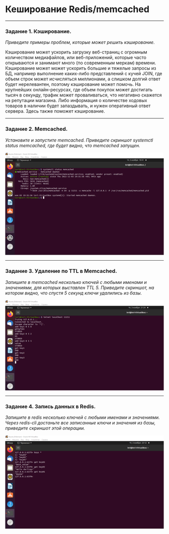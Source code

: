 # Кеширование Redis/memcached

---
### Задание 1. Кэширование.
*Приведите примеры проблем, которые может решить кэширование.*

Кэширование может ускорить загрузку веб-страниц с огромным количеством медиафайлов, или веб-приложений, которые часто открываются и занимают много (по современным меркам) времени.
Кэширование может может ускорить большие и тяжелые запросы из БД, например выполнение каких-либо представлений с кучей JOIN, где объем строк может исчисляться миллионами, а слишком долгий ответ будет нерелевантен, поэтому кэширование может помочь.
На крупнейших онлайн-ресурсах, где объем покупок может достигать тысяч в секунду, трафик может проваливаться, что негативно скажется на репутации магазина. Либо информация о количестве ходовых товаров в наличии будет запаздывать, и нужен оперативный ответ сервера. Здесь также поможет кэширование.

---
### Задание 2. Memcached.
*Установите и запустите memcached.*
*Приведите скриншот systemctl status memcached, где будет видно, что memcached запущен.*

![memcached](https://github.com/INRI03/Redis-Memcached/blob/main/02.png)

---
### Задание 3. Удаление по TTL в Memcached.
*Запишите в memcached несколько ключей с любыми именами и значениями, для которых выставлен TTL 5.*
*Приведите скриншот, на котором видно, что спустя 5 секунд ключи удалились из базы.*

![memcached_keys](https://github.com/INRI03/Redis-Memcached/blob/main/03.png)

---
### Задание 4. Запись данных в Redis.
*Запишите в redis несколько ключей с любыми именами и значениями.*
*Через redis-cli достаньте все записанные ключи и значения из базы, приведите скриншот этой операции.*

![redis_keys](https://github.com/INRI03/Redis-Memcached/blob/main/04.png?raw=true)
